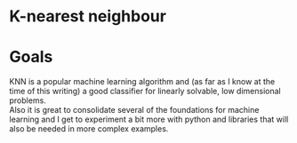 # K-nearest neighbour
# Goals
KNN is a popular machine learning algorithm and (as far as I know at the time of this writing) a good classifier for linearly solvable,
low dimensional problems.
<br>
Also it is great to consolidate several of the foundations for machine learning and I get to experiment a bit more with python and
libraries that will also be needed in more complex examples.
